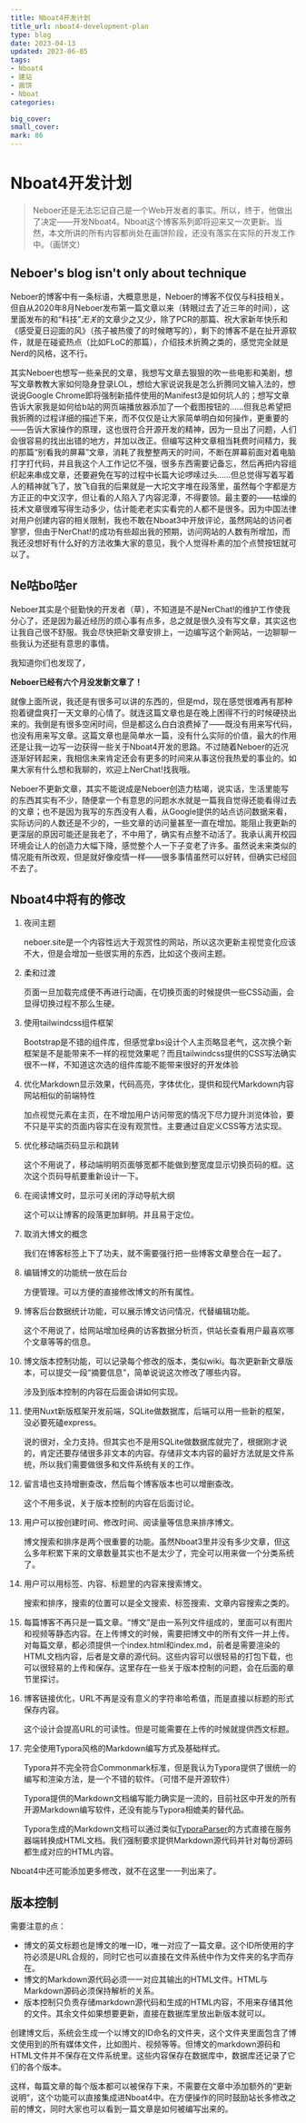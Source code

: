 ```yaml
---
title: Nboat4开发计划
title_url: nboat4-development-plan
type: blog
date: 2023-04-13
updated: 2023-06-05
tags: 
- Nboat4
- 建站
- 画饼
- Nboat
categories:

big_cover: 
small_cover: 
mark: 86
---
```

# Nboat4开发计划
> Neboer还是无法忘记自己是一个Web开发者的事实。所以，终于，他做出了决定——开发Nboat4。Nboat这个博客系列即将迎来又一次更新。当然，本文所讲的所有内容都尚处在画饼阶段，还没有落实在实际的开发工作中。（画饼文）

 

## Neboer's blog isn't only about technique

Neboer的博客中有一条标语，大概意思是，Neboer的博客不仅仅与科技相关。但自从2020年8月Neboer发布第一篇文章以来（转眼过去了近三年的时间），这里面发布的和“科技”*无关*的文章少之又少，除了PCR的那篇、祝大家新年快乐和《感受夏日迎面的风》（孩子被热傻了的时候瞎写的），剩下的博客不是在扯开源软件，就是在碰瓷热点（比如FLoC的那篇），介绍技术折腾之类的，感觉完全就是Nerd的风格，这不行。

其实Neboer也想写一些亲民的文章，我想写文章去狠狠的吹一些电影和美剧，想写文章教教大家如何隐身登录LOL，想给大家说说我是怎么折腾同文输入法的，想说说Google Chrome即将强制新插件使用的Manifest3是如何坑人的；想写文章告诉大家我是如何给b站的网页端播放器添加了一个截图按钮的……但我总希望把我折腾的过程详细的描述下来，而不仅仅是让大家简单明白如何操作，更重要的——告诉大家操作的原理，这也很符合开源开发的精神，因为一旦出了问题，人们会很容易的找出出错的地方，并加以改正。但编写这种文章相当耗费时间精力，我的那篇“别看我的屏幕”文章，消耗了我整整两天的时间，不断在屏幕前面对着电脑打字打代码，并且我这个人工作记忆不强，很多东西需要记备忘，然后再把内容组织起来串成文章，还要避免在写的过程中长篇大论啰嗦过头……但总觉得写着写着人的精神就飞了，放飞自我的后果就是一大坨文字堆在段落里，虽然每个字都是方方正正的中文汉字，但让看的人陷入了内容泥潭，不得要领。最主要的——枯燥的技术文章很难写得生动多少，估计能老老实实看完的人都不是很多。因为中国法律对用户创建内容的相关限制，我也不敢在Nboat3中开放评论，虽然网站的访问者寥寥，但由于NerChat!的成功有些超出我的预期，访问网站的人数有所增加，而我还没想好有什么好的方法收集大家的意见，我个人觉得朴素的加个点赞按钮就可以了。

## Ne咕bo咕er

Neboer其实是个挺勤快的开发者（草），不知道是不是NerChat!的维护工作使我分心了，还是因为最近经历的烦心事有点多，总之就是很久没有写文章，其实这也让我自己很不舒服。我会尽快把新文章安排上，一边编写这个新网站，一边聊聊一些我认为还挺有意思的事情。

我知道你们也发现了，

**Neboer已经有六个月没发新文章了！**

就像上面所说，我还是有很多可以讲的东西的，但是md，现在感觉很难再有那种抱着键盘爽打一天文章的心情了。就连这篇文章也是在晚上困得不行的时候硬挠出来的。我倒是有很多空闲时间，但是都这么白白浪费掉了——既没有用来写代码，也没有用来写文章。这篇文章也是简单水一篇，没有什么实际的价值，最大的作用还是让我一边写一边获得一些关于Nboat4开发的思路。不过随着Neboer的近况逐渐好转起来，我相信未来肯定还会有更多的时间来从事这份我热爱的事业的。如果大家有什么想和我聊的，欢迎上NerChat!找我哦。

Neboer不更新文章，其实不能说成是Neboer创造力枯竭，说实话，生活里能写的东西其实有不少，随便拿一个有意思的问题水水就是一篇我自觉得还能看得过去的文章；也不是因为我写的东西没有人看，从Google提供的站点访问数据来看，实际访问的人数还是不少的，一些文章的访问量甚至一直在增加。能阻止我更新的更深层的原因可能还是我老了，不中用了，确实有点整不动活了。我承认离开校园环境会让人的创造力大幅下降，感觉整个人一下子变老了许多。虽然说未来类似的情况能有所改观，但是就好像疫情一样——很多事情虽然可以好转，但确实已经回不去了。

## Nboat4中将有的修改

1. 夜间主题

     neboer.site是一个内容性远大于观赏性的网站，所以这次更新主视觉变化应该不大，但是会增加一些很实用的东西，比如这个夜间主题。

2. 柔和过渡

     页面一旦加载完成便不再进行动画，在切换页面的时候提供一些CSS动画，会显得切换过程不那么生硬。

3. 使用tailwindcss组件框架

     Bootstrap是不错的组件库，但感觉拿bs设计个人主页略显老气，这次换个新框架是不是能带来不一样的视觉效果呢？而且tailwindcss提供的CSS写法确实很不一样，不知道这次选的组件库能不能带来很好的开发体验

4. 优化Markdown显示效果，代码高亮，字体优化，提供和现代Markdown内容网站相似的前端特性

     加点视觉元素在主页，在不增加用户访问带宽的情况下尽力提升浏览体验，要不只是平实的页面内容实在没有观赏性。主要通过自定义CSS等方法实现。

5. 优化移动端页码显示和跳转

     这个不用说了，移动端明明页面够宽都不能做到整宽度显示切换页码的框。这次这个页码导航要重新设计一下。

6. 在阅读博文时，显示可关闭的浮动导航大纲

     这个可以让博客的段落更加鲜明。并且易于定位。

7. 取消大博文的概念

     我们在博客标签上下了功夫，就不需要强行把一些博客文章整合在一起了。

8. 编辑博文的功能统一放在后台

     方便管理。可以方便的直接修改博文的所有属性。

9. 博客后台数据统计功能，可以展示博文访问情况，代替编辑功能。

     这个不用说了，给网站增加经典的访客数据分析页，供站长查看用户最喜欢哪个文章等等的信息。

10. 博文版本控制功能，可以记录每个修改的版本，类似wiki。每次更新新文章版本，可以提交一段“摘要信息”，简单说说这次修改了哪些内容。

      涉及到版本控制的内容在后面会讲如何实现。

11. 使用Nuxt新版框架开发前端，SQLite做数据库，后端可以用一些新的框架，没必要死磕express。

       说的很对，全力支持。但其实也不是用SQLite做数据库就完了，根据刚才说的，肯定还要存储很多非文本的内容。存储非文本内容的最好方法就是文件系统，所以我们需要做很多和文件系统有关的工作。

12. 留言墙也支持增删查改，然后每个博客版本也可以增删查改。

       这个不用多说，关于版本控制的内容在后面讨论。

13. 用户可以按创建时间、修改时间、阅读量等信息来排序博文。

       博文搜索和排序是两个很重要的功能。虽然Nboat3里并没有多少文章，但这么多年积累下来的文章数量其实也不是太少了，完全可以用来做一个分类系统了。

14. 用户可以用标签、内容、标题里的内容来搜索博文。

       搜索和排序，搜索的位置可以是全文搜索、标签搜索、文章内容搜索之类的。

15. 每篇博客不再只是一篇文章。“博文”是由一系列文件组成的，里面可以有图片和视频等静态内容。在上传博文的时候，需要把博文中的所有文件一并上传。对每篇文章，都必须提供一个index.html和index.md，前者是需要渲染的HTML文档内容，后者是文章的源代码。这些内容可以很轻易的打包下载，也可以很轻易的上传和保存。这里存在一些关于版本控制的问题，会在后面的章节里探讨。

16. 博客链接优化，URL不再是没有意义的字符串哈希值，而是直接以标题的形式保存内容。

      这个设计会提高URL的可读性。但是可能需要在上传的时候就提供西文标题。

17. 完全使用Typora风格的Markdown编写方式及基础样式。

    Typora并不完全符合Commonmark标准，但是我认为Typora提供了很统一的编写和渲染方法，是一个不错的软件。（可惜不是开源软件）

    Typora提供的Markdown文档编写能力确实是一流的，目前社区中开发的所有开源Markdown编写软件，还没有能与Typora相媲美的替代品。

    Typora生成的Markdown文档可以通过类似[TyporaParser](https://github.com/PegasisForever/typora-parser)的方式直接在服务器端转换成HTML文档。我们强制要求提供Markdown源代码并针对每份源码都生成对应的HTML内容。

Nboat4中还可能添加更多修改，就不在这里一一列出来了。

## 版本控制

需要注意的点：

- 博文的英文标题也是博文的唯一ID，唯一对应了一篇文章。这个ID所使用的字符必须是URL合规的，同时它也可以直接在文件系统中作为文件夹的名字而存在。
- 博文的Markdown源代码必须一一对应其输出的HTML文件。HTML与Markdown源码必须保持解析的关系。
- 版本控制只负责存储markdown源代码和生成的HTML内容，不用来存储其他的文件。其余文件如果想要更新，直接在数据库里放出新版本就可以。

创建博文后，系统会生成一个以博文的ID命名的文件夹，这个文件夹里面包含了博文使用到的所有媒体文件，比如图片、视频等等。但博文的markdown源码和HTML文件并不保存在文件系统里。这些内容保存在数据库中，数据库还记录了它们的各个版本。

这样，每篇文章的每个版本都可以被保存下来，不需要在文章中添加额外的“更新说明”，这个功能可以直接集成进Nboat4中。在方便操作的同时鼓励站长多修改之前的博文，同时大家也可以看到一篇文章是如何被编写出来的。

